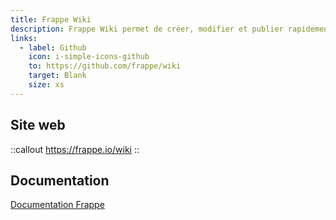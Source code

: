 ```yaml
---
title: Frappe Wiki
description: Frappe Wiki permet de créer, modifier et publier rapidement des documents en équipe, offrant une gestion efficace de la documentation pour votre organisation.
links:
  - label: Github
    icon: i-simple-icons-github
    to: https://github.com/frappe/wiki
    target: Blank
    size: xs
---
```


## Site web

::callout
<https://frappe.io/wiki>
::

## Documentation

[Documentation Frappe](https://docs.frappe.io/wiki/welcome-to-wiki)

